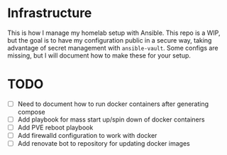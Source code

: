 # Infrastructure
This is how I manage my homelab setup with Ansible. This repo is a WIP, but the goal is to have my configuration public in a secure way, taking advantage of secret management with `ansible-vault`. Some configs are missing, but I will document how to make these for your setup.

# TODO
- [ ] Need to document how to run docker containers after generating compose
- [ ] Add playbook for mass start up/spin down of docker containers
- [ ] Add PVE reboot playbook
- [ ] Add firewalld configuration to work with docker
- [ ] Add renovate bot to repository for updating docker images  
